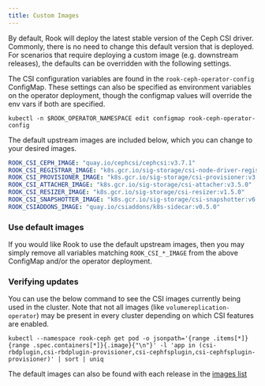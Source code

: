 ```yaml
---
title: Custom Images
---
```


By default, Rook will deploy the latest stable version of the Ceph CSI driver.
Commonly, there is no need to change this default version that is deployed.
For scenarios that require deploying a custom image (e.g. downstream releases),
the defaults can be overridden with the following settings.

The CSI configuration variables are found in the `rook-ceph-operator-config` ConfigMap.
These settings can also be specified as environment variables on the operator deployment, though
the configmap values will override the env vars if both are specified.

```console
kubectl -n $ROOK_OPERATOR_NAMESPACE edit configmap rook-ceph-operator-config
```

The default upstream images are included below, which you can change to your desired images.

```yaml
ROOK_CSI_CEPH_IMAGE: "quay.io/cephcsi/cephcsi:v3.7.1"
ROOK_CSI_REGISTRAR_IMAGE: "k8s.gcr.io/sig-storage/csi-node-driver-registrar:v2.5.1"
ROOK_CSI_PROVISIONER_IMAGE: "k8s.gcr.io/sig-storage/csi-provisioner:v3.2.1"
ROOK_CSI_ATTACHER_IMAGE: "k8s.gcr.io/sig-storage/csi-attacher:v3.5.0"
ROOK_CSI_RESIZER_IMAGE: "k8s.gcr.io/sig-storage/csi-resizer:v1.5.0"
ROOK_CSI_SNAPSHOTTER_IMAGE: "k8s.gcr.io/sig-storage/csi-snapshotter:v6.0.1"
ROOK_CSIADDONS_IMAGE: "quay.io/csiaddons/k8s-sidecar:v0.5.0"
```

### **Use default images**

If you would like Rook to use the default upstream images, then you may simply remove all
variables matching `ROOK_CSI_*_IMAGE` from the above ConfigMap and/or the operator deployment.

### **Verifying updates**

You can use the below command to see the CSI images currently being used in the cluster. Note that
not all images (like `volumereplication-operator`) may be present in every cluster depending on
which CSI features are enabled.

```console
kubectl --namespace rook-ceph get pod -o jsonpath='{range .items[*]}{range .spec.containers[*]}{.image}{"\n"}' -l 'app in (csi-rbdplugin,csi-rbdplugin-provisioner,csi-cephfsplugin,csi-cephfsplugin-provisioner)' | sort | uniq
```

The default images can also be found with each release in the [images list](https://github.com/rook/rook/blob/master/deploy/examples/images.txt)
